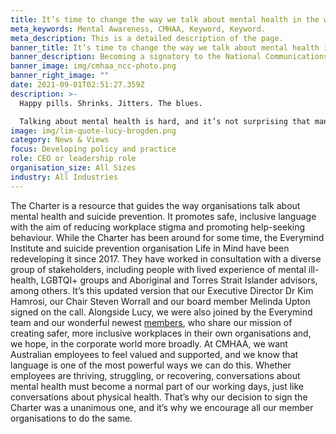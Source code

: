 ```yaml
---
title: It’s time to change the way we talk about mental health in the workplace
meta_keywords: Mental Awareness, CMHAA, Keyword, Keyword.
meta_description: This is a detailed description of the page.
banner_title: It’s time to change the way we talk about mental health in the workplace
banner_description: Becoming a signatory to the National Communications Charter
banner_image: img/cmhaa_ncc-photo.png
banner_right_image: ""
date: 2021-09-01T02:51:27.359Z
description: >-
  Happy pills. Shrinks. Jitters. The blues. 

  Talking about mental health is hard, and it’s not surprising that many people reach for euphemisms in the hope of making it easier. But did you know that this sort of language can actually lessen people’s willingness to get help, by trivialising the challenges they’re grappling with?
image: img/lim-quote-lucy-brogden.png
category: News & Views
focus: Developing policy and practice
role: CEO or leadership role
organisation_size: All Sizes
industry: All Industries
---
```

The Charter is a resource that guides the way organisations talk about mental health and suicide prevention. It promotes safe, inclusive language with the aim of reducing workplace stigma and promoting help-seeking behaviour. 
While the Charter has been around for some time, the Everymind Institute and suicide prevention organisation Life in Mind have been redeveloping it since 2017. They have worked in consultation with a diverse group of stakeholders, including people with lived experience of mental ill-health, LGBTQI+ groups and Aboriginal and Torres Strait Islander advisors, among others. It’s this updated version that our Executive Director Dr Kim Hamrosi, our Chair Steven Worrall and our board member Melinda Upton signed on the call. 
Alongside Lucy, we were also joined by the Everymind team and our wonderful newest [members](https://cmhaa.org.au/resources/welcoming-our-newest-founding-members/), who share our mission of creating safer, more inclusive workplaces in their own organisations and, we hope, in the corporate world more broadly. 
At CMHAA, we want Australian employees to feel valued and supported, and we know that language is one of the most powerful ways we can do this. Whether employees are thriving, struggling, or recovering, conversations about mental health must become a normal part of our working days, just like conversations about physical health. 
That’s why our decision to sign the Charter was a unanimous one, and it’s why we encourage all our member organisations to do the same.